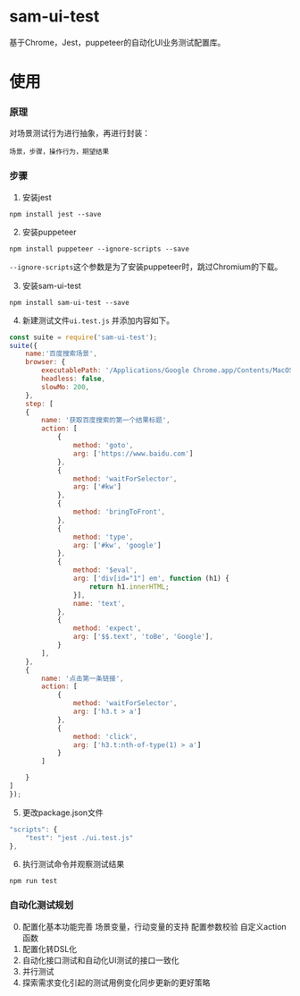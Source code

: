 # sam-ui-test
基于Chrome，Jest，puppeteer的自动化UI业务测试配置库。

# 使用
### 原理  
对场景测试行为进行抽象，再进行封装： 
```
场景，步骤，操作行为，期望结果
```

### 步骤
1. 安装jest
```
npm install jest --save
```

2. 安装puppeteer
```
npm install puppeteer --ignore-scripts --save
```
`--ignore-scripts`这个参数是为了安装puppeteer时，跳过Chromium的下载。  

3. 安装sam-ui-test
```
npm install sam-ui-test --save
```

4. 新建测试文件`ui.test.js`
并添加内容如下。  
```javascript
const suite = require('sam-ui-test');
suite({
    name:'百度搜索场景',
    browser: {
        executablePath: '/Applications/Google Chrome.app/Contents/MacOS/Google Chrome',
        headless: false,
        slowMo: 200,
    },
    step: [
    {
        name: '获取百度搜索的第一个结果标题',
        action: [
            {
                method: 'goto',
                arg: ['https://www.baidu.com']
            },
            {
                method: 'waitForSelector',
                arg: ['#kw']
            },
            {
                method: 'bringToFront',
            },
            {
                method: 'type',
                arg: ['#kw', 'google']
            },
            {
                method: '$eval',
                arg: ['div[id="1"] em', function (h1) {
                    return h1.innerHTML;
                }],
                name: 'text',
            },
            {
                method: 'expect',
                arg: ['$$.text', 'toBe', 'Google'],
            }
        ],
    },
    {
        name: '点击第一条链接',
        action: [
            {
                method: 'waitForSelector',
                arg: ['h3.t > a']
            },
            {
                method: 'click',
                arg: ['h3.t:nth-of-type(1) > a']
            }
        ]

    }
]
});
```

5. 更改package.json文件
```javascript
"scripts": {
    "test": "jest ./ui.test.js"
},
```

6. 执行测试命令并观察测试结果
```
npm run test
```

### 自动化测试规划
0. 配置化基本功能完善
场景变量，行动变量的支持
配置参数校验
自定义action函数
1. 配置化转DSL化
2. 自动化接口测试和自动化UI测试的接口一致化
3. 并行测试
4. 探索需求变化引起的测试用例变化同步更新的更好策略

